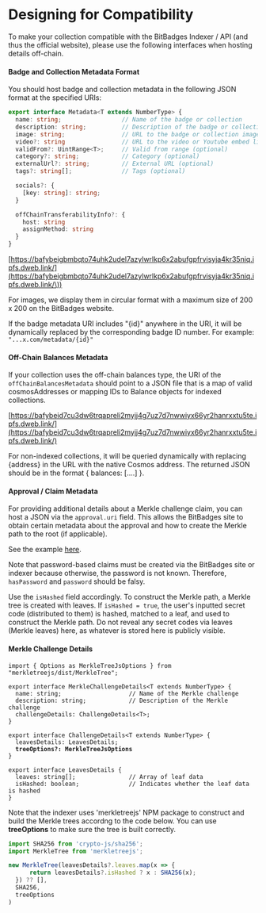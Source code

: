 # Designing for Compatibility

To make your collection compatible with the BitBadges Indexer / API (and thus the official website), please use the following interfaces when hosting details off-chain.

#### Badge and Collection Metadata Format

You should host badge and collection metadata in the following JSON format at the specified URIs:

```typescript
export interface Metadata<T extends NumberType> {
  name: string;                 // Name of the badge or collection
  description: string;          // Description of the badge or collection
  image: string;                // URL to the badge or collection image
  video?: string                // URL to the video or Youtube embed link (will use provided image for icons / thumbnails where applicable)
  validFrom?: UintRange<T>;     // Valid from range (optional)
  category?: string;            // Category (optional)
  externalUrl?: string;         // External URL (optional)
  tags?: string[];              // Tags (optional)

  socials?: {
    [key: string]: string;
  }

  offChainTransferabilityInfo?: {
    host: string
    assignMethod: string
  }
}
```

[https://bafybeigbmbqto74uhk2udel7azylwrlkp6x2abufgpfrvisyja4kr35niq.ipfs.dweb.link/](https://bafybeigbmbqto74uhk2udel7azylwrlkp6x2abufgpfrvisyja4kr35niq.ipfs.dweb.link/\))

For images, we display them in circular format with a maximum size of 200 x 200 on the BitBadges website.

If the badge metadata URI includes "{id}" anywhere in the URI, it will be dynamically replaced by the corresponding badge ID number. For example: `"...x.com/metadata/{id}"`

#### Off-Chain Balances Metadata

If your collection uses the off-chain balances type, the URI of the `offChainBalancesMetadata` should point to a JSON file that is a map of valid cosmosAddresses or mapping IDs to Balance objects for indexed collections.

[https://bafybeid7cu3dw6trqapreli2myjj4g7uz7d7nwwiyx66yr2hanrxxtu5te.ipfs.dweb.link/](https://bafybeid7cu3dw6trqapreli2myjj4g7uz7d7nwwiyx66yr2hanrxxtu5te.ipfs.dweb.link/)

For non-indexed collections, it will be queried dynamically with replacing {address} in the URL with the native Cosmos address. The returned JSON should be in the format { balances: \[....] }.

#### Approval / Claim Metadata

For providing additional details about a Merkle challenge claim, you can host a JSON via the `approval.uri` field. This allows the BitBadges site to obtain certain metadata about the approval and how to create the Merkle path to the root (if applicable).

See the example [here](https://bafybeid7cu3dw6trqapreli2myjj4g7uz7d7nwwiyx66yr2hanrxxtu5te.ipfs.dweb.link/).

Note that password-based claims must be created via the BitBadges site or indexer because otherwise, the password is not known. Therefore, `hasPassword` and `password` should be falsy.

Use the `isHashed` field accordingly. To construct the Merkle path, a Merkle tree is created with leaves. If `isHashed = true`, the user's inputted secret code (distributed to them) is hashed, matched to a leaf, and used to construct the Merkle path. Do not reveal any secret codes via leaves (Merkle leaves) here, as whatever is stored here is publicly visible.

#### Merkle Challenge Details

<pre class="language-typescript"><code class="lang-typescript">import { Options as MerkleTreeJsOptions } from "merkletreejs/dist/MerkleTree";

export interface MerkleChallengeDetails&#x3C;T extends NumberType> {
  name: string;                   // Name of the Merkle challenge
  description: string;            // Description of the Merkle challenge
  challengeDetails: ChallengeDetails&#x3C;T>;
}

export interface ChallengeDetails&#x3C;T extends NumberType> {
  leavesDetails: LeavesDetails;
<strong>  treeOptions?: MerkleTreeJsOptions 
</strong>}

export interface LeavesDetails {
  leaves: string[];               // Array of leaf data
  isHashed: boolean;              // Indicates whether the leaf data is hashed
}
</code></pre>

Note that the indexer uses 'merkletreejs' NPM package to construct and build the Merkle trees accordng to the code below. You can use **treeOptions** to make sure the tree is built correctly.&#x20;

```typescript
import SHA256 from 'crypto-js/sha256';
import MerkleTree from 'merkletreejs';

new MerkleTree(leavesDetails?.leaves.map(x => {
      return leavesDetails?.isHashed ? x : SHA256(x);
  }) ?? [],
  SHA256,
  treeOptions
)
```

